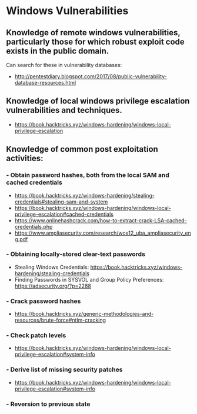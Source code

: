 # Windows Vulnerabilities

## Knowledge of remote windows vulnerabilities, particularly those for which robust exploit code exists in the public domain.

Can search for these in vulnerability databases: 
- http://pentestdiary.blogspot.com/2017/08/public-vulnerability-database-resources.html

## Knowledge of local windows privilege escalation vulnerabilities and techniques.
- https://book.hacktricks.xyz/windows-hardening/windows-local-privilege-escalation

## Knowledge of common post exploitation activities:

### - Obtain password hashes, both from the local SAM and cached credentials
- https://book.hacktricks.xyz/windows-hardening/stealing-credentials#stealing-sam-and-system
- https://book.hacktricks.xyz/windows-hardening/windows-local-privilege-escalation#cached-credentials
- https://www.onlinehashcrack.com/how-to-extract-crack-LSA-cached-credentials.php
- https://www.ampliasecurity.com/research/wce12_uba_ampliasecurity_eng.pdf

### - Obtaining locally-stored clear-text passwords
- Stealing Windows Credentials: https://book.hacktricks.xyz/windows-hardening/stealing-credentials
- Finding Passwords in SYSVOL and Group Policy Preferences: https://adsecurity.org/?p=2288

### - Crack password hashes
- https://book.hacktricks.xyz/generic-methodologies-and-resources/brute-force#ntlm-cracking

### - Check patch levels
- https://book.hacktricks.xyz/windows-hardening/windows-local-privilege-escalation#system-info

### - Derive list of missing security patches
- https://book.hacktricks.xyz/windows-hardening/windows-local-privilege-escalation#system-info

### - Reversion to previous state

